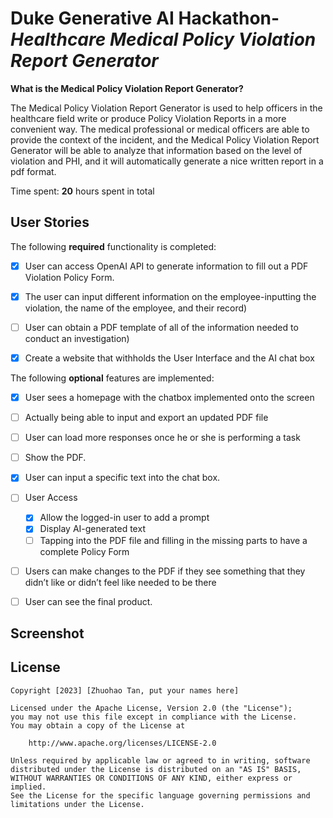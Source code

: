 #  Duke Generative AI Hackathon- *Healthcare Medical Policy Violation Report Generator*


**What is the Medical Policy Violation Report Generator?** 

The Medical Policy Violation Report Generator is used to help officers in the healthcare field write or produce Policy Violation Reports in a more convenient way. The medical professional or medical officers are able to provide the context of the incident, and the Medical Policy Violation Report Generator will be able to analyze that information based on the level of violation and PHI, and it will automatically generate a nice written report in a pdf format.

Time spent: **20** hours spent in total

## User Stories

The following **required** functionality is completed:

- [x] User can access OpenAI API to generate information to fill out a PDF Violation Policy Form.
- [x] The user can input different information on the employee-inputting the violation, the name of the employee, and their record)
- [ ] User can obtain a PDF template of all of the information needed to conduct an investigation)
- [x] Create a website that withholds the User Interface and the AI chat box


The following **optional** features are implemented:

- [x] User sees a homepage with the chatbox implemented onto the screen 
- [ ] Actually being able to input and export an updated PDF file
- [ ] User can load more responses once he or she is performing a task
- [ ] Show the PDF.
- [x] User can input a specific text into the chat box.
- [ ] User Access
  - [x] Allow the logged-in user to add a prompt
  - [x] Display AI-generated text
  - [ ] Tapping into the PDF file and filling in the missing parts to have a complete Policy Form
- [ ] Users can make changes to the PDF if they see something that they didn’t like or didn’t feel like needed to be there
- [ ] User can see the final product.


## Screenshot

## License

    Copyright [2023] [Zhuohao Tan, put your names here]

    Licensed under the Apache License, Version 2.0 (the "License");
    you may not use this file except in compliance with the License.
    You may obtain a copy of the License at

        http://www.apache.org/licenses/LICENSE-2.0

    Unless required by applicable law or agreed to in writing, software
    distributed under the License is distributed on an "AS IS" BASIS,
    WITHOUT WARRANTIES OR CONDITIONS OF ANY KIND, either express or implied.
    See the License for the specific language governing permissions and
    limitations under the License.

